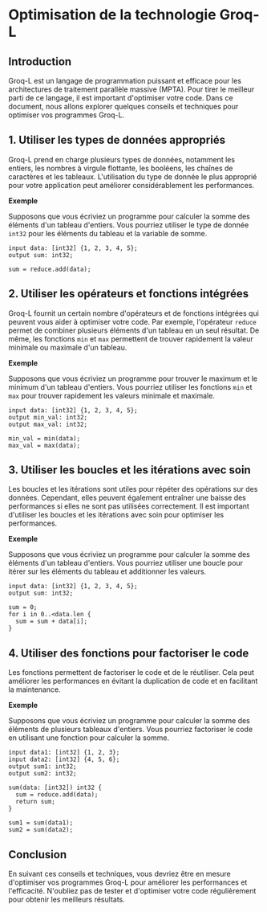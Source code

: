 # Optimisation de la technologie Groq-L

## Introduction

Groq-L est un langage de programmation puissant et efficace pour les architectures de traitement parallèle massive (MPTA). Pour tirer le meilleur parti de ce langage, il est important d'optimiser votre code. Dans ce document, nous allons explorer quelques conseils et techniques pour optimiser vos programmes Groq-L.

## 1. Utiliser les types de données appropriés

Groq-L prend en charge plusieurs types de données, notamment les entiers, les nombres à virgule flottante, les booléens, les chaînes de caractères et les tableaux. L'utilisation du type de donnée le plus approprié pour votre application peut améliorer considérablement les performances.

**Exemple**

Supposons que vous écriviez un programme pour calculer la somme des éléments d'un tableau d'entiers. Vous pourriez utiliser le type de donnée `int32` pour les éléments du tableau et la variable de somme.

```groq-l
input data: [int32] {1, 2, 3, 4, 5};
output sum: int32;

sum = reduce.add(data);
```

## 2. Utiliser les opérateurs et fonctions intégrées

Groq-L fournit un certain nombre d'opérateurs et de fonctions intégrées qui peuvent vous aider à optimiser votre code. Par exemple, l'opérateur `reduce` permet de combiner plusieurs éléments d'un tableau en un seul résultat. De même, les fonctions `min` et `max` permettent de trouver rapidement la valeur minimale ou maximale d'un tableau.

**Exemple**

Supposons que vous écriviez un programme pour trouver le maximum et le minimum d'un tableau d'entiers. Vous pourriez utiliser les fonctions `min` et `max` pour trouver rapidement les valeurs minimale et maximale.

```groq-l
input data: [int32] {1, 2, 3, 4, 5};
output min_val: int32;
output max_val: int32;

min_val = min(data);
max_val = max(data);
```

## 3. Utiliser les boucles et les itérations avec soin

Les boucles et les itérations sont utiles pour répéter des opérations sur des données. Cependant, elles peuvent également entraîner une baisse des performances si elles ne sont pas utilisées correctement. Il est important d'utiliser les boucles et les itérations avec soin pour optimiser les performances.

**Exemple**

Supposons que vous écriviez un programme pour calculer la somme des éléments d'un tableau d'entiers. Vous pourriez utiliser une boucle pour itérer sur les éléments du tableau et additionner les valeurs.

```groq-l
input data: [int32] {1, 2, 3, 4, 5};
output sum: int32;

sum = 0;
for i in 0..<data.len {
  sum = sum + data[i];
}
```

## 4. Utiliser des fonctions pour factoriser le code

Les fonctions permettent de factoriser le code et de le réutiliser. Cela peut améliorer les performances en évitant la duplication de code et en facilitant la maintenance.

**Exemple**

Supposons que vous écriviez un programme pour calculer la somme des éléments de plusieurs tableaux d'entiers. Vous pourriez factoriser le code en utilisant une fonction pour calculer la somme.

```groq-l
input data1: [int32] {1, 2, 3};
input data2: [int32] {4, 5, 6};
output sum1: int32;
output sum2: int32;

sum(data: [int32]) int32 {
  sum = reduce.add(data);
  return sum;
}

sum1 = sum(data1);
sum2 = sum(data2);
```

## Conclusion

En suivant ces conseils et techniques, vous devriez être en mesure d'optimiser vos programmes Groq-L pour améliorer les performances et l'efficacité. N'oubliez pas de tester et d'optimiser votre code régulièrement pour obtenir les meilleurs résultats.